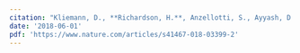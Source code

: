 ```yaml
---
citation: "Kliemann, D., **Richardson, H.**, Anzellotti, S., Ayyash, D., Haskins, A., Gabrieli, J., Saxe, R. (2018). Cortical responses to dynamic emotional facial expressions generalize across stimuli, and are sensitive to task-relevance, in adults with and without Autism. <i>Cortex, 103 </i>, 24-43."
date: '2018-06-01'
pdf: 'https://www.nature.com/articles/s41467-018-03399-2'
---
```

